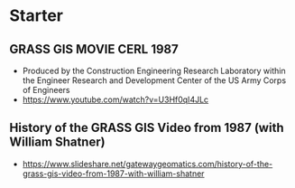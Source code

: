 # Starter

## GRASS GIS MOVIE CERL 1987

- Produced by the Construction Engineering Research Laboratory within the Engineer Research and Development Center of the US Army Corps of Engineers
- <https://www.youtube.com/watch?v=U3Hf0qI4JLc>

## History of the GRASS GIS Video from 1987 (with William Shatner)

- <https://www.slideshare.net/gatewaygeomatics.com/history-of-the-grass-gis-video-from-1987-with-william-shatner>
